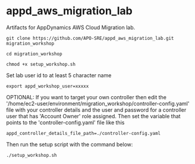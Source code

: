 # appd_aws_migration_lab

Artifacts for AppDynamics AWS Cloud Migration lab.


```
git clone https://github.com/APO-SRE/appd_aws_migration_lab.git migration_workshop
```

```
cd migration_workshop
```

```
chmod +x setup_workshop.sh
```

Set lab user id to at least 5 character name
```
export appd_workshop_user=xxxxx
```

OPTIONAL: If you want to target your own controller then edit the '/home/ec2-user/environment/migration_workshop/controller-config.yaml' file with your controller details and the user and password for a controller user that has 'Account Owner' role assigned.  Then set the variable that points to the 'controller-config.yaml' file like this

```
appd_controller_details_file_path=./controller-config.yaml
```

Then run the setup script with the command below:

```
./setup_workshop.sh
```

